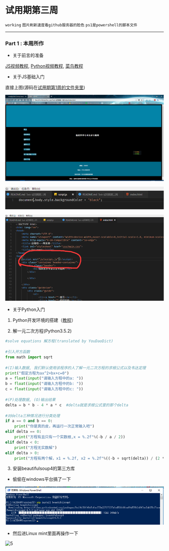 # 试用期第三周

`working` `图片刷新速度看github服务器的脸色` `ps1是powershell的脚本文件`

---

### Part 1 : 本周所作

- 关于前言的准备

[JS视频教程](https://www.imooc.com/learn/36), [Python视频教程](https://www.icourse163.org/learn/BIT-268001?tid=1002788003#/learn/announce), [菜鸟教程](https://www.runoob.com/)

- 关于JS基础入门

直接上图(源码在[试用期第1周的文件夹里](https://github.com/Mark-ThinkPad/Dev_ops/tree/master/Task-%E8%AF%95%E7%94%A8%E6%9C%9F%E7%AC%AC1%E5%91%A8))

![1](https://github.com/Mark-ThinkPad/Dev_ops/blob/master/Task-%E8%AF%95%E7%94%A8%E6%9C%9F%E7%AC%AC3%E5%91%A8/screenshot/1.png)

![2](https://github.com/Mark-ThinkPad/Dev_ops/blob/master/Task-%E8%AF%95%E7%94%A8%E6%9C%9F%E7%AC%AC3%E5%91%A8/screenshot/2.png)

![3](https://github.com/Mark-ThinkPad/Dev_ops/blob/master/Task-%E8%AF%95%E7%94%A8%E6%9C%9F%E7%AC%AC3%E5%91%A8/screenshot/3.png)

- 关于Python入门

1. Python开发环境的搭建（[教程](https://blog.csdn.net/u010159842/article/details/55260204)）

2. 解一元二次方程(Python3.5.2)

```python
#solve equations 解方程(translated by YouDaoDict)

#引入开方函数
from math import sqrt

#(I)输入数据, 我们默认使用该程序的人了解一元二次方程的求根公式以及韦达定理
print("假定方程为ax^2+bx+c=0")
a = float(input("请输入方程中的a: "))
b = float(input("请输入方程中的b: "))
c = float(input("请输入方程中的c: "))

#(P)处理数据, (O)输出结果
delta = b * b - 4 * a * c  #delta就是求根公式里的那个delta

#对delta三种情况进行分类处理
if a == 0 and b == 0:
    print("你是真的皮，再运行一次正常输入吧")
elif delta == 0:
    print("方程有且只有一个实数根,x = %.2f"%(-b / a / 2))
elif delta < 0:
    print("方程无实数解")
elif delta > 0:
    print("方程有两个解，x1 = %.2f, x2 = %.2f"%((-b + sqrt(delta)) / (2 * a),(-b - sqrt(delta)) / (2 * a)))
```

3. 安装beautifulsoup4的第三方库

- 偷偷在windows平台搞了一下

![4](https://github.com/Mark-ThinkPad/Dev_ops/blob/master/Task-%E8%AF%95%E7%94%A8%E6%9C%9F%E7%AC%AC3%E5%91%A8/screenshot/4.png)

- 然后进Linux mint里面再操作一下

![5]()

